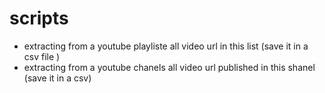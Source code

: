 # scripts
- extracting from a youtube playliste all video url in this list (save it in a csv file )
- extracting from a youtube chanels all video url published in this shanel (save it in a csv)

